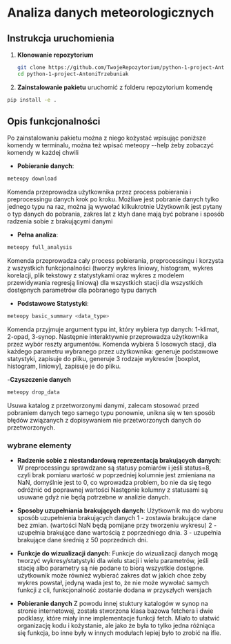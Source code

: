 # Analiza danych meteorologicznych

## Instrukcja uruchomienia

1. **Klonowanie repozytorium**

    ```bash
    git clone https://github.com/TwojeRepozytorium/python-1-project-AntoniTrzebuniak.git
    cd python-1-project-AntoniTrzebuniak
    ```

2. **Zainstalowanie pakietu**
    uruchomić z folderu repozytorium komendę

```bash
pip install -e .
```

## Opis funkcjonalności

Po zainstalowaniu pakietu można z niego kożystać wpisując poniższe komendy w terminalu, można też wpisać meteopy --help żeby zobaczyć komendy w każdej chwili

- **Pobieranie danych**:

```bash
meteopy download
```

Komenda przeprowadza użytkownika przez process pobierania i preprocessingu danych krok po kroku.
Możliwe jest pobranie danych tylko jednego typu na raz, można ją wywołać kilkukrotnie
Użytkownik jest pytany o typ danych do pobrania, zakres lat z ktyh dane mają być pobrane i sposób radzenia sobie z brakującymi danymi

- **Pełna analiza**:

```bash
meteopy full_analysis
```

Komenda przeprowadza cały process pobierania, preprocessingu i korzysta z wszystkich funkcjonalności (tworzy wykres liniowy, histogram, wykres korelacji, plik tekstowy z statystykami oraz wykres z modelem przewidywania regresją liniową) dla wszystkich stacji dla wszystkich dostępnych parametrów dla pobranego typu danych

- **Podstawowe Statystyki**:

```bash
meteopy basic_summary <data_type>
```

Komenda przyjmuje argument typu int, który wybiera typ danych: 1-klimat, 2-opad, 3-synop. Następnie interaktywnie przeprowadza użytkownika przez wybór reszty argumentów.
Komenda wybiera 5 losowych stacji, dla każdego parametru wybranego przez użytkownika: generuje podstawowe statystyki, zapisuje do pliku, generuje 3 rodzaje wykresów \[boxplot, histogram, liniowy\], zapisuje je do pliku.

-**Czyszczenie danych**

```bash
meteopy drop_data
```

Usuwa katalog z przetworzonymi danymi, zalecam stosować przed pobraniem danych tego samego typu ponownie, unikna się w ten sposób błędów związanych z dopisywaniem nie przetworzonych danych do przetworzonych.

### wybrane elementy

- **Radzenie sobie z niestandardową reprezentacją brakujących danych**:
    W preprocessingu sprawdzane są statusy pomiarów i jeśli status=8, czyli brak pomiaru wartość w poprzedniej kolumnie jest zmieniana na NaN, domyślnie jest to 0, co wprowadza problem, bo nie da się tego odróżnić od poprawnej wartości
    Następnie kolumny z statusami są usuwane gdyż nie będą potrzebne w analizie danych.

- **Sposoby uzupełniania brakujących danych**:
    Użytkownik ma do wyboru sposób uzupełnienia brakujących danych
    1 - zostawia brakujące dane bez zmian. (wartości NaN będą pomijane przy tworzeniu wykresu)
    2 - uzupełnia brakujące dane wartością z poprzedniego dnia.
    3 - uzupełnia brakujące dane średnią z 50 poprzednich dni.

- **Funkcje do wizualizacji danych**:
    Funkcje do wizualizacji danych mogą tworzyć wykresy/statystyki dla wielu stacji i wielu parametrów, jeśli stację albo parametry są nie podane to biorą wszystkie dostępne. użytkownik może również wybierać zakres dat w jakich chce żeby wykres powstał, jedyną wada jest to, że nie może wywołać samych funkcji z cli, funkcjonalność zostanie dodana w przyszłych wersjach

- **Pobieranie danych**
    Z powodu innej stuktury katalogów w synop na stronie internetowej, została stworzona klasa bazowa fetchera i dwie podklasy, które miały inne implementacje funkcji fetch. Miało to ułatwić organizację kodu i kożystanie, ale jako że była to tylko jedna różniąca się funkcja, bo inne były w innych modułach lepiej było to zrobić na ifie.
